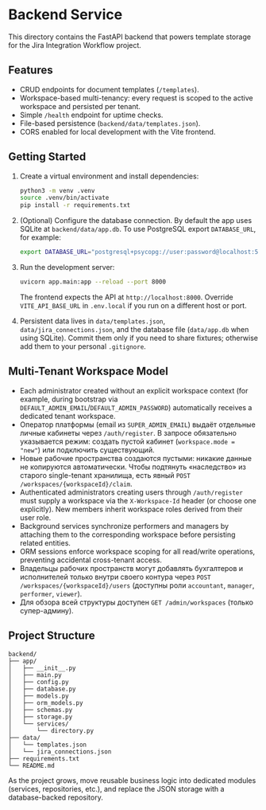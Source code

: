 # Backend Service

This directory contains the FastAPI backend that powers template storage for the Jira Integration Workflow project.

## Features

- CRUD endpoints for document templates (`/templates`).
- Workspace-based multi-tenancy: every request is scoped to the active workspace and persisted per tenant.
- Simple `/health` endpoint for uptime checks.
- File-based persistence (`backend/data/templates.json`).
- CORS enabled for local development with the Vite frontend.

## Getting Started

1. Create a virtual environment and install dependencies:

   ```bash
   python3 -m venv .venv
   source .venv/bin/activate
   pip install -r requirements.txt
   ```

2. (Optional) Configure the database connection. By default the app uses SQLite at `backend/data/app.db`. To use PostgreSQL export `DATABASE_URL`, for example:

   ```bash
   export DATABASE_URL="postgresql+psycopg://user:password@localhost:5432/jira_integration"
   ```

3. Run the development server:

   ```bash
   uvicorn app.main:app --reload --port 8000
   ```

   The frontend expects the API at `http://localhost:8000`. Override `VITE_API_BASE_URL` in `.env.local` if you run on a different host or port.

4. Persistent data lives in `data/templates.json`, `data/jira_connections.json`, and the database file (`data/app.db` when using SQLite). Commit them only if you need to share fixtures; otherwise add them to your personal `.gitignore`.

## Multi-Tenant Workspace Model

- Each administrator created without an explicit workspace context (for example, during bootstrap via `DEFAULT_ADMIN_EMAIL`/`DEFAULT_ADMIN_PASSWORD`) automatically receives a dedicated tenant workspace.
- Оператор платформы (email из `SUPER_ADMIN_EMAIL`) выдаёт отдельные личные кабинеты через `/auth/register`. В запросе обязательно указывается режим: создать пустой кабинет (`workspace.mode = "new"`) или подключить существующий.
- Новые рабочие пространства создаются пустыми: никакие данные не копируются автоматически. Чтобы подтянуть «наследство» из старого single-tenant хранилища, есть явный `POST /workspaces/{workspaceId}/claim`.
- Authenticated administrators creating users through `/auth/register` must supply a workspace via the `X-Workspace-Id` header (or choose one explicitly). New members inherit workspace roles derived from their user role.
- Background services synchronize performers and managers by attaching them to the corresponding workspace before persisting related entities.
- ORM sessions enforce workspace scoping for all read/write operations, preventing accidental cross-tenant access.
- Владельцы рабочих пространств могут добавлять бухгалтеров и исполнителей только внутри своего контура через `POST /workspaces/{workspaceId}/users` (доступны роли `accountant`, `manager`, `performer`, `viewer`).
- Для обзора всей структуры доступен `GET /admin/workspaces` (только супер-админу).

## Project Structure

```
backend/
├── app/
│   ├── __init__.py
│   ├── main.py
│   ├── config.py
│   ├── database.py
│   ├── models.py
│   ├── orm_models.py
│   ├── schemas.py
│   ├── storage.py
│   └── services/
│       └── directory.py
├── data/
│   └── templates.json
│   └── jira_connections.json
├── requirements.txt
└── README.md
```

As the project grows, move reusable business logic into dedicated modules (services, repositories, etc.), and replace the JSON storage with a database-backed repository.
